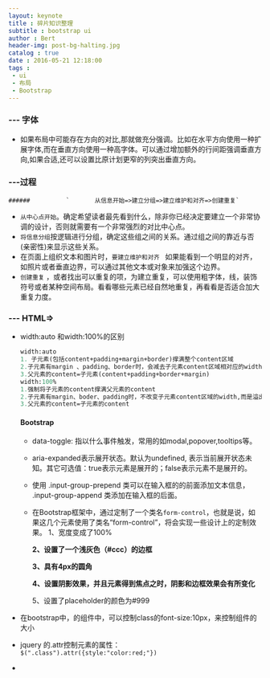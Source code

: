 ```yaml
---
layout: keynote
title : 碎片知识整理
subtitle : bootstrap ui　
author : Bert
header-img: post-bg-halting.jpg
catalog : true
date : 2016-05-21 12:18:00
tags :
 - ui
 - 布局
 - Bootstrap
---
```


### --- 字体

- 如果布局中可能存在方向的对比,那就做充分强调。比如在水平方向使用一种扩展字体,而在垂直方向使用一种高字体。可以通过增加额外的行间距强调垂直方向,如果合适,还可以设置比原计划更窄的列突出垂直方向。

### ---过程

	######  		`		从信息开始=>建立分组=>建立维护和对齐=>创建重复`	

- `从中心点开始`。确定希望读者最先看到什么，除非你已经决定要建立一个非常协调的设计，否则就需要有一个非常强烈的对比中心点。
- `将信息分组`按逻辑进行分组，确定这些组之间的关系。通过组之间的靠近与否(亲密性)来显示这些关系。
-  在页面上组织文本和图片时，`要建立维护和对齐 ` 如果能看到一个明显的对齐，如照片或者垂直边界，可以通过其他文本或对象来加强这个边界。
- `创建重复` ，或者找出可以重复的项，为建立重复，可以使用粗字体，线，装饰符号或者某种空间布局。看看哪些元素已经自然地重复，再看看是否适合加大重复力度。

### ---  HTML=>

- width:auto 和width:100%的区别

  ```commonlisp
  width:auto
  1. 子元素(包括content+padding+margin+border)撑满整个content区域
  2.子元素有margin 、padding、border时，会减去子元素content区域相对应的width值
  3.父元素的content=子元素(content+padding+border+margin)
  width:100%
  1.强制将子元素的content撑满父元素的content
  2.子元素有margin、boder、padding时，不改变子元素content区域的width,而是溢出父盒子，保持原有值
  3.父元素的content=子元素的content
  ```

  #### Bootstrap

  - data-toggle: 指以什么事件触发，常用的如modal,popover,tooltips等。

  - aria-expanded表示展开状态。默认为undefined, 表示当前展开状态未知。其它可选值：true表示元素是展开的；false表示元素不是展开的。

  - 使用 .input-group-prepend 类可以在输入框的的前面添加文本信息， .input-group-append 类添加在输入框的后面。

  - 在Bootstrap框架中，通过定制了一个类名`form-control`，也就是说，如果这几个元素使用了类名“form-control”，将会实现一些设计上的定制效果。
    1、宽度变成了100%

    **2、设置了一个浅灰色（#ccc）的边框**

    **3、具有4px的圆角**

    **4、设置阴影效果，并且元素得到焦点之时，阴影和边框效果会有所变化**

    5、设置了placeholder的颜色为#999

 - 在bootstrap中，的组件中，可以控制class的font-size:10px，来控制组件的大小
- jquery 的.attr控制元素的属性：
  ` $(".class").attr({style:"color:red;"})`
- 